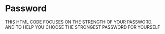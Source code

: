 # Password
THIS HTML CODE FOCUSES ON THE STRENGTH OF YOUR PASSWORD. AND TO HELP YOU CHOOSE THE STRONGEST PASSWORD FOR YOURSELF
